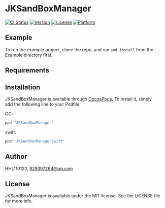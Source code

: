 # JKSandBoxManager

[![CI Status](http://img.shields.io/travis/HHL110120/JKSandBoxManager.svg?style=flat)](https://travis-ci.org/HHL110120/JKSandBoxManager)
[![Version](https://img.shields.io/cocoapods/v/JKSandBoxManager.svg?style=flat)](http://cocoapods.org/pods/JKSandBoxManager)
[![License](https://img.shields.io/cocoapods/l/JKSandBoxManager.svg?style=flat)](http://cocoapods.org/pods/JKSandBoxManager)
[![Platform](https://img.shields.io/cocoapods/p/JKSandBoxManager.svg?style=flat)](http://cocoapods.org/pods/JKSandBoxManager)

## Example

To run the example project, clone the repo, and run `pod install` from the Example directory first.

## Requirements

## Installation

JKSandBoxManager is available through [CocoaPods](http://cocoapods.org). To install
it, simply add the following line to your Podfile:

OC:
```ruby
pod "JKSandBoxManager"
```
swift:
```ruby
pod 'JKSandBoxManagerSwift'
```

## Author

HHL110120, 929097264@qq.com

## License

JKSandBoxManager is available under the MIT license. See the LICENSE file for more info.
